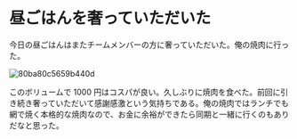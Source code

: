 # 昼ごはんを奢っていただいた
今日の昼ごはんはまたチームメンバーの方に奢っていただいた。俺の焼肉に行った。

![80ba80c5659b440d](/images/2019/04/80ba80c5659b440d.jpg)

このボリュームで 1000 円はコスパが良い。久しぶりに焼肉を食べた。前回に引き続き奢っていただいて感謝感激という気持ちである。俺の焼肉ではランチでも網で焼く本格的な焼肉なので、お金に余裕ができたら同期と一緒に行くのもありだなと思った。

